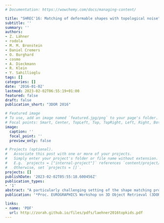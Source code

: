 ```yaml
---
# Documentation: https://wowchemy.com/docs/managing-content/

title: "SHREC'16: Matching of deformable shapes with topological noise"
subtitle: ''
summary: ''
authors:
- Z. Lähner
- rodola
- M. M. Bronstein
- Daniel Cremers
- O. Burghard
- cosmo
- A. Dieckmann
- R. Klein
- Y. Sahillioglu
tags: []
categories: []
date: '2016-01-02'
lastmod: 2023-02-02T06:55:19+01:00
featured: false
draft: false
publication_short: "3DOR 2016"

# Featured image
# To use, add an image named `featured.jpg/png` to your page's folder.
# Focal points: Smart, Center, TopLeft, Top, TopRight, Left, Right, BottomLeft, Bottom, BottomRight.
image:
  caption: ''
  focal_point: ''
  preview_only: false

# Projects (optional).
#   Associate this post with one or more of your projects.
#   Simply enter your project's folder or file name without extension.
#   E.g. `projects = ["internal-project"]` references `content/project/deep-learning/index.md`.
#   Otherwise, set `projects = []`.
projects: []
publishDate: '2023-02-02T05:55:18.600456Z'
publication_types:
- '1'
abstract: "A particularly challenging setting of the shape matching problem arises when the shapes being matched have topological artifacts due to the coalescence of spatially close surface regions – a scenario that frequently occurs when dealing with real data under suboptimal acquisition conditions. This track of the SHREC'16 contest evaluates shape matching algorithms that operate on 3D shapes under synthetically produced topological changes. The task is to produce a pointwise matching (either sparse or dense) between 90 pairs of shapes, representing the same individual in different poses but with different topology. A separate set of 15 shapes with ground-truth correspondence was provided as training data for learning-based techniques and for parameter tuning. Three research groups participated in the contest; this paper presents the track dataset, and describes the different methods and the contest results."
publication: '*Proc. EUROGRAPHICS Workshop on 3D Object Retrieval (3DOR)*'

links:
- name: 'PDF'
  url: http://zorah.github.io/files/pdfs/laehner2016topkids.pdf
---
```

